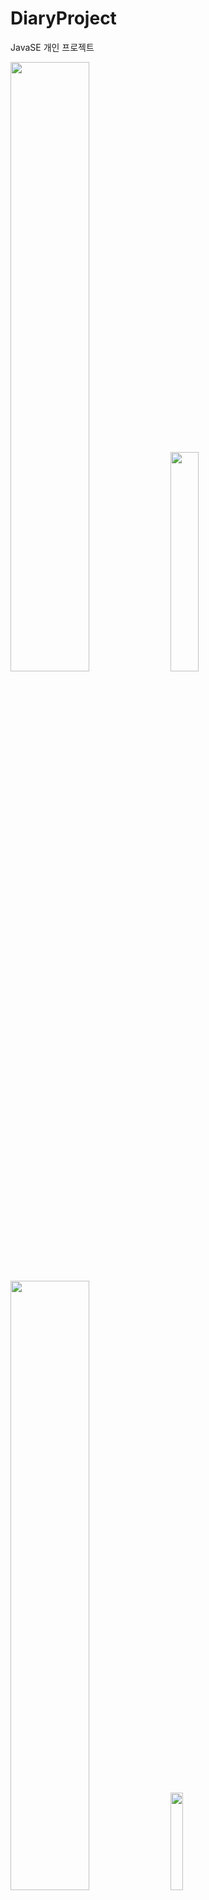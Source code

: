 # DiaryProject
JavaSE 개인 프로젝트

<img width="50%" src="https://postfiles.pstatic.net/MjAxOTA1MDZfMjYy/MDAxNTU3MTIzMzk0MTU3.NTGRgy8OjplU3nwd3a9wMESRPFv2C7Yuxz40b1_2VFIg.r7re-avRtQUqZA3g2wEk9puzHu8KpXajcbYxsLbKRA4g.PNG.kwjing93/image.png?type=w966">

<img width="30%" src="https://postfiles.pstatic.net/MjAxOTA1MDZfMjUw/MDAxNTU3MTIzNjIzNDc5.rK4vRU_S-elkDtTig5JteXK-wh0sX-RHpmB7dH3mcUgg.rgVYK7eFbxPrQCTzi5-rw3jVjXnOecSTFCcAlAzYYpsg.PNG.kwjing93/image.png?type=w966">

<img width="50%" src="https://postfiles.pstatic.net/MjAxOTA1MDZfMTkg/MDAxNTU3MTIzNjM2OTky.HnBMYO8JxllZ31csEymZidQmIyZMEmDwy6yCEDXVTdQg.ivXprAQeap_uLx-e3twNcVtK8F-7PFqm2Sqz_ywkwMYg.PNG.kwjing93/image.png?type=w966">

<img width="20%" src="https://postfiles.pstatic.net/MjAxOTA1MDZfODYg/MDAxNTU3MTIzNjc0Nzg5.Ney5SWitFsJOHk7y6lAlzWmtETbaYPWxP5-YfXrGzgIg._ywajh7vuwJFnZtjDi-dOnppbkJPTfY-PNTGVbqN7wog.PNG.kwjing93/image.png?type=w966">
